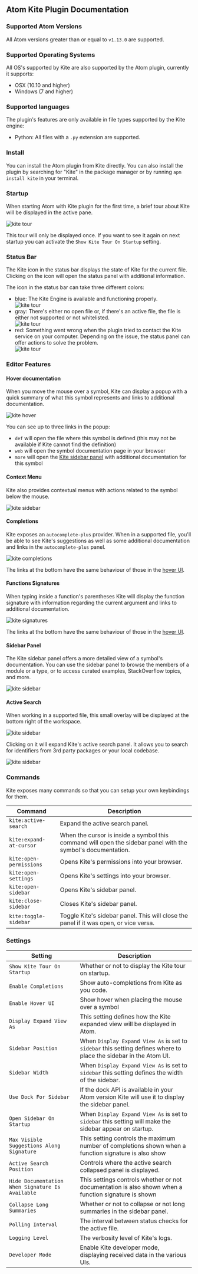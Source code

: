 ## Atom Kite Plugin Documentation

### Supported Atom Versions

All Atom versions greater than or equal to `v1.13.0` are supported.

### Supported Operating Systems

All OS's supported by Kite are also supported by the Atom plugin, currently it supports:
- OSX (10.10 and higher)
- Windows (7 and higher)

### Supported languages

The plugin's features are only available in file types supported by the Kite engine:

- Python: All files with a `.py` extension are supported.

### Install

You can install the Atom plugin from Kite directly. You can also install the plugin by searching for "Kite" in the package manager or by running `apm install kite` in your terminal.

### Startup

When starting Atom with Kite plugin for the first time, a brief tour about Kite will be displayed in the active pane.

![kite tour](./images/kite-tour.png)

This tour will only be displayed once. If you want to see it again on next startup you can activate the `Show Kite Tour On Startup` setting.

### Status Bar

The Kite icon in the status bar displays the state of Kite for the current file. Clicking on the icon will open the status panel with additional information.

The icon in the status bar can take three different colors:

- blue: The Kite Engine is available and functioning properly.<br/>![kite tour](./images/kite-status-ready.png)
- gray: There's either no open file or, if there's an active file, the file is either not supported or not whitelisted.<br/>![kite tour](./images/kite-status-not-whitelisted.png)
- red: Something went wrong when the plugin tried to contact the Kite service on your computer. Depending on the issue, the status panel can offer actions to solve the problem.<br/>![kite tour](./images/kite-status-not-running.png)

### Editor Features

#### Hover documentation

When you move the mouse over a symbol, Kite can display a popup with a quick summary of what this symbol represents and links to additional documentation.

![kite hover](./images/kite-hover.png)

You can see up to three links in the popup:

- `def` will open the file where this symbol is defined (this may not be available if Kite cannot find the definition)
- `web` will open the symbol documentation page in your browser
- `more` will open the [Kite sidebar panel](#sidebar-panel) with additional documentation for this symbol

#### Context Menu

Kite also provides contextual menus with actions related to the symbol below the mouse.

![kite sidebar](./images/kite-context-menu.png)

#### Completions

Kite exposes an `autocomplete-plus` provider. When in a supported file, you'll be able to see Kite's suggestions as well as some additional documentation and links in the `autocomplete-plus` panel.

![kite completions](./images/kite-completions.png)

The links at the bottom have the same behaviour of those in the [hover UI](#hover-documentation).

#### Functions Signatures

When typing inside a function's parentheses Kite will display the function signature with information regarding the current argument and links to additional documentation.

![kite signatures](./images/kite-signature.png)

The links at the bottom have the same behaviour of those in the [hover UI](#hover-documentation).

#### Sidebar Panel

The Kite sidebar panel offers a more detailed view of a symbol's documentation. You can use the sidebar panel to browse the members of a module or a type, or to access curated examples, StackOverflow topics, and more.

![kite sidebar](./images/kite-sidebar.png)

#### Active Search

When working in a supported file, this small overlay will be displayed at the bottom right of the workspace.

![kite sidebar](./images/kite-active-search-collapsed.png)

Clicking on it will expand Kite's active search panel. It allows you to search for identifiers from 3rd party packages or your local codebase.

![kite sidebar](./images/kite-active-search.png)

### Commands

Kite exposes many commands so that you can setup your own keybindings for them.

|Command|Description|
|---|---|
|`kite:active-search`|Expand the active search panel.|
|`kite:expand-at-cursor`|When the cursor is inside a symbol this command will open the sidebar panel with the symbol's documentation.|
|`kite:open-permissions`|Opens Kite's permissions into your browser.|
|`kite:open-settings`|Opens Kite's settings into your browser.|
|`kite:open-sidebar`|Opens Kite's sidebar panel.|
|`kite:close-sidebar`|Closes Kite's sidebar panel.|
|`kite:toggle-sidebar`|Toggle Kite's sidebar panel. This will close the panel if it was open, or vice versa.|

### Settings


|Setting|Description|
|---|---|
|`Show Kite Tour On Startup`|Whether or not to display the Kite tour on startup.|
|`Enable Completions`|Show auto-completions from Kite as you code.|
|`Enable Hover UI`|Show hover  when placing the mouse over a symbol|
|`Display Expand View As`|This setting defines how the Kite expanded view will be displayed in Atom.|
|`Sidebar Position`|When `Display Expand View As` is set to `sidebar` this setting defines where to place the sidebar in the Atom UI.|
|`Sidebar Width`|When `Display Expand View As` is set to `sidebar` this setting defines the width of the sidebar.|
|`Use Dock For Sidebar`|If the dock API is available in your Atom version Kite will use it to display the sidebar panel.|
|`Open Sidebar On Startup`|When `Display Expand View As` is set to `sidebar` this setting will make the sidebar appear on startup.|
|`Max Visible Suggestions Along Signature`|This setting controls the maximum number of completions shown when a function signature is also show|
|`Active Search Position`|Controls where the active search collapsed panel is displayed.|
|`Hide Documentation When Signature Is Available`|This settings controls whether or not documentation is also shown when a function signature is shown|
|`Collapse Long Summaries`|Whether or not to collapse or not long summaries in the sidebar panel.|
|`Polling Interval`|The interval between status checks for the active file.|
|`Logging Level`|The verbosity level of Kite's logs.|
|`Developer Mode`|Enable Kite developer mode, displaying received data in the various UIs.|
